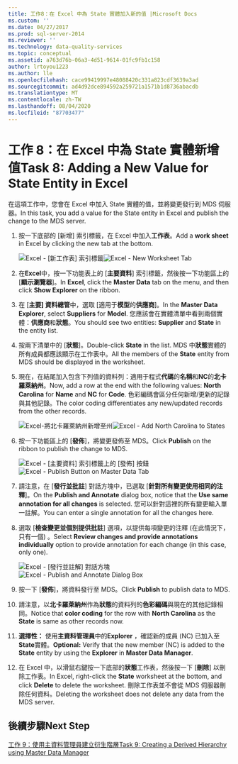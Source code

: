 ```yaml
---
title: 工作8：在 Excel 中為 State 實體加入新的值 |Microsoft Docs
ms.custom: ''
ms.date: 04/27/2017
ms.prod: sql-server-2014
ms.reviewer: ''
ms.technology: data-quality-services
ms.topic: conceptual
ms.assetid: a763d76b-06a3-4d51-9614-01fc9fb1c158
author: lrtoyou1223
ms.author: lle
ms.openlocfilehash: cace99419997e48088420c331a823cdf3639a3ad
ms.sourcegitcommit: ad4d92dce894592a259721a1571b1d8736abacdb
ms.translationtype: MT
ms.contentlocale: zh-TW
ms.lasthandoff: 08/04/2020
ms.locfileid: "87703477"
---
```

# <a name="task-8-adding-a-new-value-for-state-entity-in-excel"></a><span data-ttu-id="d5d6c-102">工作 8：在 Excel 中為 State 實體新增值</span><span class="sxs-lookup"><span data-stu-id="d5d6c-102">Task 8: Adding a New Value for State Entity in Excel</span></span>
  <span data-ttu-id="d5d6c-103">在這項工作中，您會在 Excel 中加入 State 實體的值，並將變更發行到 MDS 伺服器。</span><span class="sxs-lookup"><span data-stu-id="d5d6c-103">In this task, you add a value for the State entity in Excel and publish the change to the MDS server.</span></span>  
  
1.  <span data-ttu-id="d5d6c-104">按一下底部的 [新增] 索引標籤，在 Excel 中加入**工作表**。</span><span class="sxs-lookup"><span data-stu-id="d5d6c-104">Add a **work sheet** in Excel by clicking the new tab at the bottom.</span></span>  
  
     <span data-ttu-id="d5d6c-105">![Excel - [新工作表] 索引標籤](../../2014/tutorials/media/et-addinganewvalueforstateentityinexcel-01.jpg "Excel - [新工作表] 索引標籤")</span><span class="sxs-lookup"><span data-stu-id="d5d6c-105">![Excel - New Worksheet Tab](../../2014/tutorials/media/et-addinganewvalueforstateentityinexcel-01.jpg "Excel - New Worksheet Tab")</span></span>  
  
2.  <span data-ttu-id="d5d6c-106">在**Excel**中，按一下功能表上的 [**主要資料**] 索引標籤，然後按一下功能區上的 [**顯示瀏覽器**]。</span><span class="sxs-lookup"><span data-stu-id="d5d6c-106">In **Excel**, click the **Master Data** tab on the menu, and then click **Show Explorer** on the ribbon.</span></span>  
  
3.  <span data-ttu-id="d5d6c-107">在 [**主要] 資料總管**中，選取 [適用于**模型**的**供應商**]。</span><span class="sxs-lookup"><span data-stu-id="d5d6c-107">In the **Master Data Explorer**, select **Suppliers** for **Model**.</span></span> <span data-ttu-id="d5d6c-108">您應該會在實體清單中看到兩個實體：**供應商**和**狀態**。</span><span class="sxs-lookup"><span data-stu-id="d5d6c-108">You should see two entities: **Supplier** and **State** in the entity list.</span></span>  
  
4.  <span data-ttu-id="d5d6c-109">按兩下清單中的 [**狀態**]。</span><span class="sxs-lookup"><span data-stu-id="d5d6c-109">Double-click **State** in the list.</span></span> <span data-ttu-id="d5d6c-110">MDS 中**狀態**實體的所有成員都應該顯示在工作表中。</span><span class="sxs-lookup"><span data-stu-id="d5d6c-110">All the members of the **State** entity from MDS should be displayed in the worksheet.</span></span>  
  
5.  <span data-ttu-id="d5d6c-111">現在，在結尾加入包含下列值的資料列：適用于程式**代碼**的**名稱**和**NC**的**北卡羅萊納州**。</span><span class="sxs-lookup"><span data-stu-id="d5d6c-111">Now, add a row at the end with the following values: **North Carolina** for **Name** and **NC** for **Code**.</span></span> <span data-ttu-id="d5d6c-112">色彩編碼會區分任何新增/更新的記錄與其他記錄。</span><span class="sxs-lookup"><span data-stu-id="d5d6c-112">The color coding differentiates any new/updated records from the other records.</span></span>  
  
     <span data-ttu-id="d5d6c-113">![Excel-將北卡羅萊納州新增至州](../../2014/tutorials/media/et-addinganewvalueforstateentityinexcel-02.jpg "Excel-將北卡羅萊納州新增至州")</span><span class="sxs-lookup"><span data-stu-id="d5d6c-113">![Excel - Add North Carolina to States](../../2014/tutorials/media/et-addinganewvalueforstateentityinexcel-02.jpg "Excel - Add North Carolina to States")</span></span>  
  
6.  <span data-ttu-id="d5d6c-114">按一下功能區上的 [**發佈**]，將變更發佈至 MDS。</span><span class="sxs-lookup"><span data-stu-id="d5d6c-114">Click **Publish** on the ribbon to publish the change to MDS.</span></span>  
  
     <span data-ttu-id="d5d6c-115">![Excel - [主要資料] 索引標籤上的 [發佈] 按鈕](../../2014/tutorials/media/et-addinganewvalueforstateentityinexcel-03.jpg "Excel - [主要資料] 索引標籤上的 [發佈] 按鈕")</span><span class="sxs-lookup"><span data-stu-id="d5d6c-115">![Excel - Publish Button on Master Data Tab](../../2014/tutorials/media/et-addinganewvalueforstateentityinexcel-03.jpg "Excel - Publish Button on Master Data Tab")</span></span>  
  
7.  <span data-ttu-id="d5d6c-116">請注意，在 [**發行並批註**] 對話方塊中，已選取 [**針對所有變更使用相同的注釋**]。</span><span class="sxs-lookup"><span data-stu-id="d5d6c-116">On the **Publish and Annotate** dialog box, notice that the **Use same annotation for all changes** is selected.</span></span> <span data-ttu-id="d5d6c-117">您可以針對這裡的所有變更輸入單一註解。</span><span class="sxs-lookup"><span data-stu-id="d5d6c-117">You can enter a single annotation for all the changes here.</span></span>  
  
8.  <span data-ttu-id="d5d6c-118">選取 [**檢查變更並個別提供批註**] 選項，以提供每項變更的注釋 (在此情況下，只有一個) 。</span><span class="sxs-lookup"><span data-stu-id="d5d6c-118">Select **Review changes and provide annotations individually** option to provide annotation for each change (in this case, only one).</span></span>  
  
     <span data-ttu-id="d5d6c-119">![Excel - [發行並註解] 對話方塊](../../2014/tutorials/media/et-addinganewvalueforstateentityinexcel-04.jpg "Excel - [發行並註解] 對話方塊")</span><span class="sxs-lookup"><span data-stu-id="d5d6c-119">![Excel - Publish and Annotate Dialog Box](../../2014/tutorials/media/et-addinganewvalueforstateentityinexcel-04.jpg "Excel - Publish and Annotate Dialog Box")</span></span>  
  
9. <span data-ttu-id="d5d6c-120">按一下 [**發佈**]，將資料發行至 MDS。</span><span class="sxs-lookup"><span data-stu-id="d5d6c-120">Click **Publish** to publish data to MDS.</span></span>  
  
10. <span data-ttu-id="d5d6c-121">請注意，以**北卡羅萊納州**作為**狀態**的資料列的**色彩編碼**與現在的其他記錄相同。</span><span class="sxs-lookup"><span data-stu-id="d5d6c-121">Notice that **color coding** for the row with **North Carolina** as the **State** is same as other records now.</span></span>  
  
11. <span data-ttu-id="d5d6c-122">**選擇性：** 使用**主資料管理員**中的**Explorer** ，確認新的成員 (NC) 已加入至**State**實體。</span><span class="sxs-lookup"><span data-stu-id="d5d6c-122">**Optional:** Verify that the new member (NC) is added to the **State** entity by using the **Explorer** in **Master Data Manager**.</span></span>  
  
12. <span data-ttu-id="d5d6c-123">在 Excel 中，以滑鼠右鍵按一下底部的**狀態**工作表，然後按一下 [**刪除**] 以刪除工作表。</span><span class="sxs-lookup"><span data-stu-id="d5d6c-123">In Excel, right-click the **State** worksheet at the bottom, and click **Delete** to delete the worksheet.</span></span> <span data-ttu-id="d5d6c-124">刪除工作表並不會從 MDS 伺服器刪除任何資料。</span><span class="sxs-lookup"><span data-stu-id="d5d6c-124">Deleting the worksheet does not delete any data from the MDS server.</span></span>  
  
## <a name="next-step"></a><span data-ttu-id="d5d6c-125">後續步驟</span><span class="sxs-lookup"><span data-stu-id="d5d6c-125">Next Step</span></span>  
 [<span data-ttu-id="d5d6c-126">工作 9：使用主資料管理員建立衍生階層</span><span class="sxs-lookup"><span data-stu-id="d5d6c-126">Task 9: Creating a Derived Hierarchy using Master Data Manager</span></span>](../../2014/tutorials/task-9-creating-a-derived-hierarchy-using-master-data-manager.md)  
  
  
